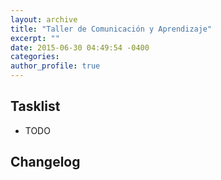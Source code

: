 ```yaml
---
layout: archive
title: "Taller de Comunicación y Aprendizaje"
excerpt: ""
date: 2015-06-30 04:49:54 -0400
categories: 
author_profile: true
---
```


## Tasklist

- TODO

## Changelog

